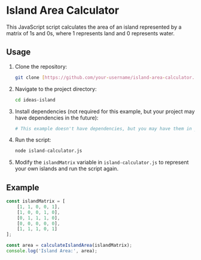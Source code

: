 # Island Area Calculator

This JavaScript script calculates the area of an island represented by a matrix of 1s and 0s, where 1 represents land and 0 represents water.

## Usage

1. Clone the repository:

    ```bash
    git clone [https://github.com/your-username/island-area-calculator.git](https://github.com/olegchobotar/ideas-island.git)
    ```

2. Navigate to the project directory:

    ```bash
    cd ideas-island
    ```

3. Install dependencies (not required for this example, but your project may have dependencies in the future):

    ```bash
    # This example doesn't have dependencies, but you may have them in your project
    ```

4. Run the script:

    ```bash
    node island-calculator.js
    ```

5. Modify the `islandMatrix` variable in `island-calculator.js` to represent your own islands and run the script again.

## Example

```javascript
const islandMatrix = [
    [1, 1, 0, 0, 1],
    [1, 0, 0, 1, 0],
    [0, 1, 1, 1, 0],
    [0, 0, 0, 0, 0],
    [1, 1, 1, 0, 1]
];

const area = calculateIslandArea(islandMatrix);
console.log('Island Area:', area);
